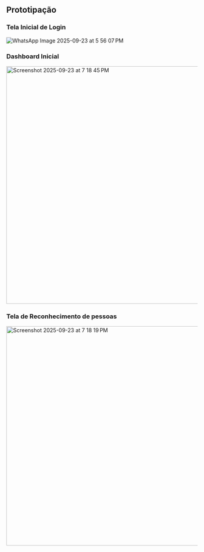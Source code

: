 ## Prototipação

### Tela Inicial de Login

![WhatsApp Image 2025-09-23 at 5 56 07 PM](https://github.com/user-attachments/assets/4a23d51c-9665-407b-b0b0-18668dcb41dc)

### Dashboard Inicial

<img width="858" height="626" alt="Screenshot 2025-09-23 at 7 18 45 PM" src="https://github.com/user-attachments/assets/b645a14c-bef9-4447-9129-18397501974f" />

### Tela de Reconhecimento de pessoas

<img width="850" height="578" alt="Screenshot 2025-09-23 at 7 18 19 PM" src="https://github.com/user-attachments/assets/da6d0e01-8cbf-45bd-b222-0eadb6d63442" />
